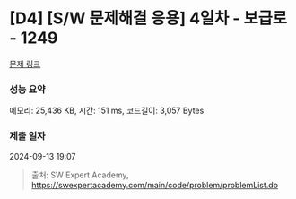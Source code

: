 # [D4] [S/W 문제해결 응용] 4일차 - 보급로 - 1249 

[문제 링크](https://swexpertacademy.com/main/code/problem/problemDetail.do?contestProbId=AV15QRX6APsCFAYD) 

### 성능 요약

메모리: 25,436 KB, 시간: 151 ms, 코드길이: 3,057 Bytes

### 제출 일자

2024-09-13 19:07



> 출처: SW Expert Academy, https://swexpertacademy.com/main/code/problem/problemList.do